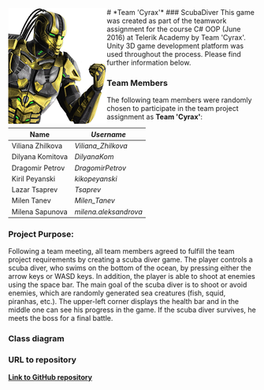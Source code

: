 <img align="left" src="resources/Cyrax.png"> 
# *Team 'Cyrax'*
### ScubaDiver
This game was created as part of the teamwork assignment for the course C# OOP (June 2016) at Telerik Academy by Team 'Cyrax'. Unity 3D game development platform was used throughout the process. Please find further information below.

### Team Members
The following team members were randomly chosen to participate in the team project assignment as **Team 'Cyrax'**:

| Name             | *Username*           |
| -----------------| ---------------------|
| Viliana Zhilkova | *Viliana_Zhilkova*   |
| Dilyana Komitova | *DilyanaKom*         |
| Dragomir Petrov  | *DragomirPetrov*     |
| Kiril Peyanski   | *kikopeyanski*       |
| Lazar Tsaprev    | *Tsaprev*            |
| Milen Tanev      | *Milen_Tanev*        |
| Milena Sapunova  | *milena.aleksandrova*|

### Project Purpose:
Following a team meeting, all team members agreed to fulfill the team project requirements by creating a scuba diver game. The player controls a scuba diver, who swims on the bottom of the ocean, by pressing either the arrow keys or WASD keys. In addition, the player is able to shoot at enemies using the space bar. The main goal of the scuba diver is to shoot or avoid enemies, which are randomly generated sea creatures (fish, squid, piranhas, etc.). The upper-left corner displays the health bar and in the middle one can see his progress in the game. If the scuba diver survives, he meets the boss for a final battle.

### Class diagram

### URL to repository
[**Link to GitHub repository**](https://github.com/TeamCyrax/ScubaDiverGame)
